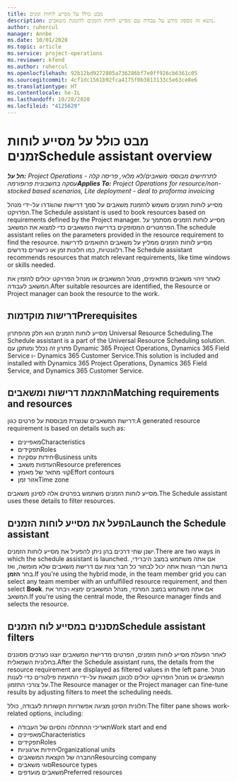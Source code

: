 ```yaml
---
title: מבט כולל על מסייע לוחות זמנים
description: נושא זה מספק מידע על עבודה עם מסייע לוחות הזמנים להזמנת משאבים.
author: ruhercul
manager: Annbe
ms.date: 10/01/2020
ms.topic: article
ms.service: project-operations
ms.reviewer: kfend
ms.author: ruhercul
ms.openlocfilehash: 92b12bd9272805a736286bf7e0ff926cb6361c05
ms.sourcegitcommit: 4cf1dc1561b92fca4175f0b3813133c5e63ce8e6
ms.translationtype: HT
ms.contentlocale: he-IL
ms.lasthandoff: 10/28/2020
ms.locfileid: "4125629"
---
```

# <a name="schedule-assistant-overview"></a><span data-ttu-id="c473c-103">מבט כולל על מסייע לוחות זמנים</span><span class="sxs-lookup"><span data-stu-id="c473c-103">Schedule assistant overview</span></span>

<span data-ttu-id="c473c-104">_**חל על:** Project Operations לתרחישים מבוססי משאבים/לא מלאי, פריסה קלה - עסקה בחשבונית פרופורמה_</span><span class="sxs-lookup"><span data-stu-id="c473c-104">_**Applies To:** Project Operations for resource/non-stocked based scenarios, Lite deployment - deal to proforma invoicing_</span></span>

<span data-ttu-id="c473c-105">מסייע לוחות הזמנים משמש להזמנת משאבים על סמך דרישות שהוגדרו על-ידי מנהל הפרויקט.</span><span class="sxs-lookup"><span data-stu-id="c473c-105">The Schedule assistant is used to book resources based on requirements defined by the Project manager.</span></span> <span data-ttu-id="c473c-106">מסייע לוחות הזמנים מסתמך על הפרמטרים המסופקים בדרישת המשאבים כדי למצוא את המשאב.</span><span class="sxs-lookup"><span data-stu-id="c473c-106">The schedule assistant relies on the parameters provided in the resource requirement to find the resource.</span></span> <span data-ttu-id="c473c-107">מסייע לוחות הזמנים ממליץ על משאבים התואמים לדרישות רלוונטיות, כמו חלונות זמן או כישורים נדרשים.</span><span class="sxs-lookup"><span data-stu-id="c473c-107">The Schedule assistant recommends resources that match relevant requirements, like time windows or skills needed.</span></span>

<span data-ttu-id="c473c-108">לאחר זיהוי משאבים מתאימים, מנהל המשאבים או מנהל הפרויקט יכולים להזמין את המשאב לעבודה.</span><span class="sxs-lookup"><span data-stu-id="c473c-108">After suitable resources are identified, the Resource or Project manager can book the resource to the work.</span></span>

## <a name="prerequisites"></a><span data-ttu-id="c473c-109">דרישות מוקדמות</span><span class="sxs-lookup"><span data-stu-id="c473c-109">Prerequisites</span></span>

<span data-ttu-id="c473c-110">מסייע לוחות הזמנים הוא חלק מהפתרון Universal Resource Scheduling.</span><span class="sxs-lookup"><span data-stu-id="c473c-110">The Schedule assistant is a part of the Universal Resource Scheduling solution.</span></span> <span data-ttu-id="c473c-111">פתרון זה נכלל ומותקן עם Dynamic 365 Project Operations‏, Dynamics 365 Field Service ו- Dynamics 365 Customer Service.</span><span class="sxs-lookup"><span data-stu-id="c473c-111">This solution is included and installed with Dynamics 365 Project Operations, Dynamics 365 Field Service, and Dynamics 365 Customer Service.</span></span>

## <a name="matching-requirements-and-resources"></a><span data-ttu-id="c473c-112">התאמת דרישות ומשאבים</span><span class="sxs-lookup"><span data-stu-id="c473c-112">Matching requirements and resources</span></span>

<span data-ttu-id="c473c-113">דרישת המשאבים שנוצרת מבוססת על פרטים כגון:</span><span class="sxs-lookup"><span data-stu-id="c473c-113">A generated resource requirement is based on details such as:</span></span>

-   <span data-ttu-id="c473c-114">מאפיינים</span><span class="sxs-lookup"><span data-stu-id="c473c-114">Characteristics</span></span>
-   <span data-ttu-id="c473c-115">תפקידים</span><span class="sxs-lookup"><span data-stu-id="c473c-115">Roles</span></span>
-   <span data-ttu-id="c473c-116">יחידות עסקיות</span><span class="sxs-lookup"><span data-stu-id="c473c-116">Business units</span></span>
-   <span data-ttu-id="c473c-117">העדפות משאב</span><span class="sxs-lookup"><span data-stu-id="c473c-117">Resource preferences</span></span>
-   <span data-ttu-id="c473c-118">קווי מתאר של מאמץ</span><span class="sxs-lookup"><span data-stu-id="c473c-118">Effort contours</span></span>
-   <span data-ttu-id="c473c-119">אזור זמן</span><span class="sxs-lookup"><span data-stu-id="c473c-119">Time zone</span></span>

<span data-ttu-id="c473c-120">מסייע לוחות הזמנים משתמש בפרטים אלה לסינון משאבים.</span><span class="sxs-lookup"><span data-stu-id="c473c-120">The Schedule assistant uses these details to filter resources.</span></span>

## <a name="launch-the-schedule-assistant"></a><span data-ttu-id="c473c-121">הפעל את מסייע לוחות הזמנים</span><span class="sxs-lookup"><span data-stu-id="c473c-121">Launch the Schedule assistant</span></span>

<span data-ttu-id="c473c-122">ישנן שתי דרכים בהן ניתן להפעיל את מסייע לוחות הזמנים.</span><span class="sxs-lookup"><span data-stu-id="c473c-122">There are two ways in which the schedule assistant is launched.</span></span> <span data-ttu-id="c473c-123">אם אתה משתמש במצב היברידי, ברשת חברי הצוות אתה יכול לבחור כל חבר צוות עם דרישת משאבים שלא מומשה, ואז בחר **הזמן**.</span><span class="sxs-lookup"><span data-stu-id="c473c-123">If you're using the hybrid mode, in the team member grid you can select any team member with an unfulfilled resource requirement, and then select **Book**.</span></span> <span data-ttu-id="c473c-124">אם אתה משתמש במצב המרכזי, מנהל המשאבים ימצא ויבחר את המשאב.</span><span class="sxs-lookup"><span data-stu-id="c473c-124">If you're using the central mode, the Resource manager finds and selects the resource.</span></span>

## <a name="schedule-assistant-filters"></a><span data-ttu-id="c473c-125">מסננים במסייע לוח הזמנים</span><span class="sxs-lookup"><span data-stu-id="c473c-125">Schedule assistant filters</span></span>

<span data-ttu-id="c473c-126">לאחר הפעלת מסייע לוחות הזמנים, הפרטים מדרישת המשאבים יוצגו כערכים מסוננים בחלונית השמאלית.</span><span class="sxs-lookup"><span data-stu-id="c473c-126">After the Schedule assistant runs, the details from the resource requirement are displayed as filtered values in the left pane.</span></span> <span data-ttu-id="c473c-127">מנהל המשאבים או מנהל הפרויקט יכולים לכוונן תוצאות על-ידי התאמת פילטרים כדי לענות על צורכי התזמון.</span><span class="sxs-lookup"><span data-stu-id="c473c-127">The Resource manager or the Project manager can fine-tune results by adjusting filters to meet the scheduling needs.</span></span>

<span data-ttu-id="c473c-128">חלונית הסינון מציגה אפשרויות הקשורות לעבודה, כולל:</span><span class="sxs-lookup"><span data-stu-id="c473c-128">The filter pane shows work-related options, including:</span></span>

-   <span data-ttu-id="c473c-129">תאריכי ההתחלה והסיום של העבודה</span><span class="sxs-lookup"><span data-stu-id="c473c-129">Work start and end</span></span>
-   <span data-ttu-id="c473c-130">מאפיינים</span><span class="sxs-lookup"><span data-stu-id="c473c-130">Characteristics</span></span>
-   <span data-ttu-id="c473c-131">תפקידים</span><span class="sxs-lookup"><span data-stu-id="c473c-131">Roles</span></span>
-   <span data-ttu-id="c473c-132">יחידות ארגוניות</span><span class="sxs-lookup"><span data-stu-id="c473c-132">Organizational units</span></span>
-   <span data-ttu-id="c473c-133">החברה של הקצאת המשאבים</span><span class="sxs-lookup"><span data-stu-id="c473c-133">Resourcing company</span></span>
-   <span data-ttu-id="c473c-134">סוגי משאבים‬</span><span class="sxs-lookup"><span data-stu-id="c473c-134">Resource types</span></span>
-   <span data-ttu-id="c473c-135">משאבים מועדפים</span><span class="sxs-lookup"><span data-stu-id="c473c-135">Preferred resources</span></span>
